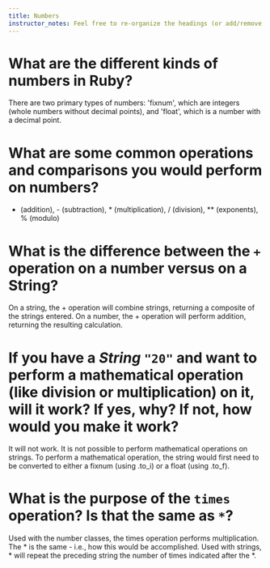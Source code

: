 ```yaml
---
title: Numbers
instructor_notes: Feel free to re-organize the headings (or add/remove headings) below. We included the headings for your benefit, but it's 100% fine if you want to write your responses in some different structure.
---
```


# What are the different kinds of numbers in Ruby?
There are two primary types of numbers: 'fixnum', which are integers (whole numbers without decimal points), and 'float', which is a number with a decimal point.


# What are some common operations and comparisons you would perform on numbers?

+ (addition), - (subtraction), * (multiplication), / (division), ** (exponents), % (modulo)

# What is the difference between the `+` operation on a number versus on a String?

On a string, the + operation will combine strings, returning a composite of the strings entered.
On a number, the + operation will perform addition, returning the resulting calculation.

# If you have a _String_ `"20"` and want to perform a mathematical operation (like division or multiplication) on it, will it work? If yes, why? If not, how would you make it work?

It will not work. It is not possible to perform mathematical operations on strings. 
To perform a mathematical operation, the string would first need to be converted to either a fixnum (using .to_i) or a float (using .to_f).


# What is the purpose of the `times` operation? Is that the same as `*`?

Used with the number classes, the times operation performs multiplication. The * is the same - i.e., how this would be accomplished.
Used with strings, * will repeat the preceding string the number of times indicated after the *.
